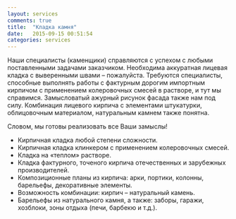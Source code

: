 ```yaml
---
layout: services
comments: true
title:  "Кладка камня"
date:   2015-09-15 00:51:54
categories: services
---
```



Наши специалисты (каменщики) справляются с успехом с любыми поставленными задачами заказчиком. Необходима аккуратная лицевая кладка с выверенными швами – пожалуйста. Требуются специалисты, способные выполнять работы с фактурным дорогим импортным кирпичом с применением колеровочных смесей в растворе, и тут мы справимся. Замысловатый ажурный рисунок фасада также нам под силу. Комбинация лицевого кирпича с элементами штукатурки, облицовочным материалом, натуральным камнем также понятна.

Словом, мы готовы реализовать все Ваши замыслы!

- Кирпичная кладка любой степени сложности.
- Кирпичная кладка клинкером с применением колеровочных смесей.
- Кладка на «теплом» растворе.
- Кладка фактурного, точеного кирпича отечественных и зарубежных производителей.
- Композиционные планы из кирпича: арки, портики, колонны, барельефы, декоративные элементы.
- Возможность комбинации: кирпич – натуральный камень.
- Барельефы из натурального камня, а также: заборы, гаражи, хозблоки, зоны отдыха (печи, барбекю и т.д.).